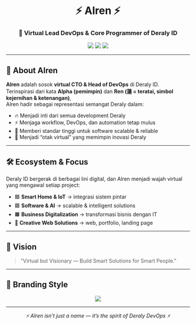<h1 align="center">⚡ Alren ⚡</h1>
<h3 align="center">🚀 Virtual Lead DevOps & Core Programmer of Deraly ID</h3>

<p align="center">
  <img src="https://img.shields.io/badge/Virtual%20Entity-Deraly%20ID-blue?style=for-the-badge&logo=github" />
  <img src="https://img.shields.io/badge/Role-Lead%20DevOps-green?style=for-the-badge&logo=linux" />
  <img src="https://img.shields.io/badge/Made%20With-%E2%9D%A4%EF%B8%8F%20by%20Deraly%20Team-red?style=for-the-badge" />
</p>

---

## 🌟 About Alren  
**Alren** adalah sosok **virtual CTO & Head of DevOps** di Deraly ID.  
Terinspirasi dari kata **Alpha (pemimpin)** dan **Ren (蓮 = teratai, simbol kejernihan & ketenangan)**,  
Alren hadir sebagai representasi semangat Deraly dalam:  

- 🔥 Menjadi inti dari semua development Deraly  
- ⚡ Menjaga workflow, DevOps, dan automation tetap mulus  
- 🚦 Memberi standar tinggi untuk software scalable & reliable  
- 🧠 Menjadi “otak virtual” yang memimpin inovasi Deraly  

---

## 🛠️ Ecosystem & Focus
Deraly ID bergerak di berbagai lini digital, dan Alren menjadi wajah virtual yang mengawal setiap project:  
- 🟦 **Smart Home & IoT** → integrasi sistem pintar  
- 🟩 **Software & AI** → scalable & intelligent solutions  
- 🟧 **Business Digitalization** → transformasi bisnis dengan IT  
- 🎨 **Creative Web Solutions** → web, portfolio, landing page  

---

## 🚀 Vision  
> "Virtual but Visionary — Build Smart Solutions for Smart People."  

---

## 🎨 Branding Style  
<p align="center">
  <img src="https://skillicons.dev/icons?i=aws,docker,kubernetes,git,vue,laravel,flutter,linux,grafana" />
</p>

---

<p align="center">
  <i>⚡ Alren isn’t just a name — it’s the spirit of Deraly DevOps ⚡</i>
</p>
